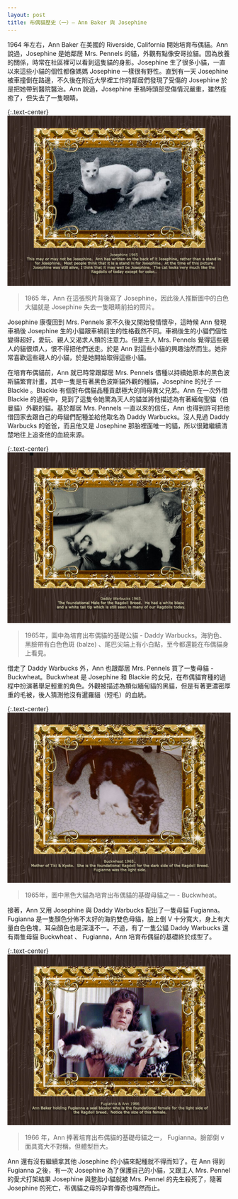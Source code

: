 ```yaml
---
layout: post
title: 布偶貓歷史（一）— Ann Baker 與 Josephine
---
```


1964 年左右，Ann Baker 在美國的 Riverside, California 開始培育布偶貓。Ann 說過，Josephine 是她鄰居 Mrs. Pennels 的貓，外觀有點像安哥拉貓。因為放養的關係，時常在社區裡可以看到這隻貓的身影。Josephine 生了很多小貓，一直以來這些小貓的個性都像媽媽 Josephine 一樣很有野性。直到有一天 Josephine 被車撞倒在路邊，不久後在附近大學裡工作的鄰居們發現了受傷的 Josephine 於是把她帶到醫院醫治。Ann 說過，Josephine 車禍時頭部受傷情況嚴重，雖然痊癒了，但失去了一隻眼睛。

{:.text-center}
![history-1](/assets/img/history/history-1.jpg)
> 1965 年，Ann 在這張照片背後寫了 Josephine，因此後人推斷圖中的白色大貓就是 Josephine 失去一隻眼睛前拍的照片。

Josephine 康復回到 Mrs. Pennels 家不久後又開始發情懷孕，這時候 Ann 發現車禍後 Josephine 生的小貓跟車禍前生的性格截然不同。車禍後生的小貓們個性變得超好，愛玩、親人又渴求人類的注意力。但是主人 Mrs. Pennels 覺得這些親人的貓很煩人，恨不得把他們送走。於是 Ann 對這些小貓的興趣油然而生。她非常喜歡這些親人的小貓，於是她開始取得這些小貓。

在培育布偶貓前，Ann 就已時常跟鄰居 Mrs. Pennels 借種以持續她原本的黑色波斯貓繁育計畫，其中一隻是有著黑色波斯貓外觀的種貓，Josephine 的兒子 — Blackie 。Blackie 有個對布偶貓品種貢獻極大的同母異父兄弟。Ann 在一次外借 Blackie 的過程中，見到了這隻令她驚為天人的貓並將他描述為有著緬甸聖貓（伯曼貓）外觀的貓。基於鄰居 Mrs. Pennels 一直以來的信任，Ann 也得到許可把他借回家去跟自己的母貓們配種並給他取名為 Daddy Warbucks。沒人見過 Daddy Warbucks 的爸爸，而且他又是 Josephine 那胎裡面唯一的貓，所以很難繼續清楚地往上追查他的血統來源。

{:.text-center}
![history-2](/assets/img/history/history-2.jpg)
> 1965年，圖中為培育出布偶貓的基礎公貓 - Daddy Warbucks。海豹色、黑臉帶有白色色斑 (balze) 、尾巴尖端上有小白點，至今都還能在布偶貓身上看見。

借走了 Daddy Warbucks 外，Ann 也跟鄰居 Mrs. Pennels 買了一隻母貓 - Buckwheat。Buckwheat 是 Josephine 和 Blackie 的女兒，在布偶貓育種的過程中扮演著舉足輕重的角色。外觀被描述為類似緬甸貓的黑貓，但是有著更濃密厚重的毛被，後人猜測他沒有暹羅貓（短毛）的血統。

{:.text-center}
![history-3](/assets/img/history/history-3.jpg)
> 1965年，圖中黑色大貓為培育出布偶貓的基礎母貓之一 - Buckwheat。

接著，Ann 又用 Josephine 與 Daddy Warbucks 配出了一隻母貓 Fugianna。Fugianna 是一隻顏色分佈不太好的海豹雙色母貓，臉上倒 V 十分寬大，身上有大量白色色塊，耳朵顏色也是深淺不一。不過，有了一隻公貓 Daddy Warbucks 還有兩隻母貓 Buckwheat 、 Fugianna，Ann 培育布偶貓的基礎終於成型了。

{:.text-center}
![history-4](/assets/img/history/history-4.jpg)
> 1966 年，Ann 捧著培育出布偶貓的基礎母貓之一， Fugianna。臉部倒 v 面具寬大不對稱，但體型巨大。

Ann 還有沒有繼續拿其他 Josephine 的小貓來配種就不得而知了。在 Ann 得到 Fugianna 之後，有一次 Josephine 為了保護自己的小貓，又跟主人 Mrs. Pennel 的愛犬打架結果 Josephine 與整胎小貓就被 Mrs. Pennel 的先生殺死了，隨著 Josephine 的死亡，布偶貓之母的孕育傳奇也嘎然而止。
